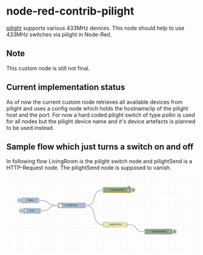 # node-red-contrib-pilight

[pilight](https://www.pilight.org/) supports various 433MHz devices. This node should help to use 433MHz switches via pilight in Node-Red.

## Note
This custom node is still not final.

## Current implementation status

As of now the current custom node retrieves all available devices from pilight and uses a config node which holds the hostname/ip of the pilight host and the port.
For now a hard coded pilight switch of type pollin is used for all nodes but the pilight device name and it's device artefacts is planned to be used instead.

## Sample flow which just turns a switch on and off

In following flow LivingRoom is the pilight switch node and pilightSend is a HTTP-Request node. The pilightSend node is supposed to vanish.

![Alt text](pics/pilight_customnode_flow.png?raw=true "Title")
